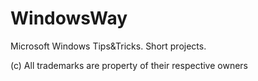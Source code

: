 # WindowsWay
Microsoft Windows Tips&amp;Tricks. Short projects.

(c) All trademarks are property of their respective owners
